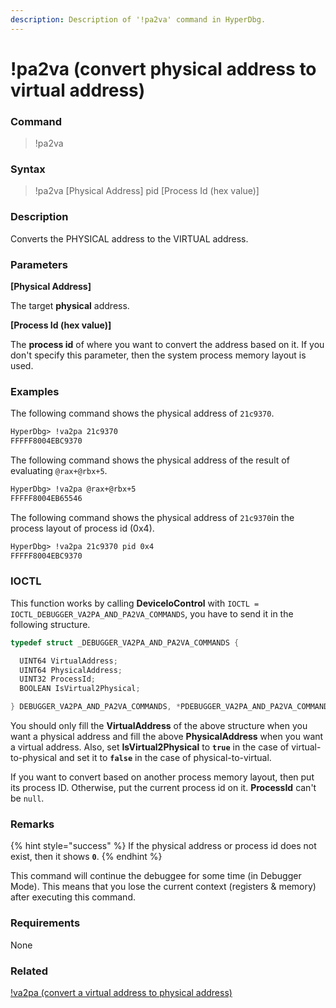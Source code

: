 ```yaml
---
description: Description of '!pa2va' command in HyperDbg.
---
```


# !pa2va (convert physical address to virtual address)

### Command

> !pa2va

### Syntax

> !pa2va \[Physical Address] pid \[Process Id (hex value)]

### Description

Converts the PHYSICAL address to the VIRTUAL address.

### Parameters

**\[Physical Address]**

The target **physical** address.

**\[Process Id (hex value)]**

The **process id** of where you want to convert the address based on it. If you don't specify this parameter, then the system process memory layout is used.

### Examples

The following command shows the physical address of `21c9370`.

```diff
HyperDbg> !va2pa 21c9370
FFFFF8004EBC9370
```

The following command shows the physical address of the result of evaluating `@rax+@rbx+5`.

```diff
HyperDbg> !va2pa @rax+@rbx+5
FFFFF8004EB65546
```

The following command shows the physical address of `21c9370`in the process layout of process id (0x4).

```diff
HyperDbg> !va2pa 21c9370 pid 0x4
FFFFF8004EBC9370
```

### IOCTL

This function works by calling **DeviceIoControl** with `IOCTL = IOCTL_DEBUGGER_VA2PA_AND_PA2VA_COMMANDS`, you have to send it in the following structure.

```c
typedef struct _DEBUGGER_VA2PA_AND_PA2VA_COMMANDS {

  UINT64 VirtualAddress;
  UINT64 PhysicalAddress;
  UINT32 ProcessId;
  BOOLEAN IsVirtual2Physical;

} DEBUGGER_VA2PA_AND_PA2VA_COMMANDS, *PDEBUGGER_VA2PA_AND_PA2VA_COMMANDS;
```

You should only fill the **VirtualAddress** of the above structure when you want a physical address and fill the above **PhysicalAddress** when you want a virtual address. Also, set **IsVirtual2Physical** to **`true`** in the case of virtual-to-physical and set it to **`false`** in the case of physical-to-virtual.

If you want to convert based on another process memory layout, then put its process ID. Otherwise, put the current process id on it. **ProcessId** can't be `null`.

### Remarks

{% hint style="success" %}
If the physical address or process id does not exist, then it shows **`0`**.
{% endhint %}

This command will continue the debuggee for some time (in Debugger Mode). This means that you lose the current context (registers & memory) after executing this command.

### Requirements

None

### Related

[!va2pa (convert a virtual address to physical address)](https://docs.hyperdbg.org/commands/extension-commands/va2pa)
